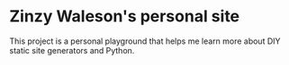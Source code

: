 # Zinzy Waleson's personal site
This project is a personal playground that helps me learn more about DIY static site generators and Python.